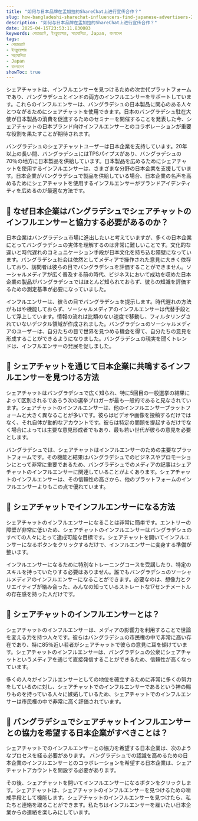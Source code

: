 ```yaml
---
title: "如何与日本品牌在孟加拉的ShareChat上进行宣传合作？"
slug: how-bangladeshi-sharechat-influencers-find-japanese-advertisers-2025-04-15
description: "如何与日本品牌在孟加拉的ShareChat上进行宣传合作？"
date: 2025-04-15T23:53:11.830083
keywords: শেয়ারচ্যাট, ইনফ্লুয়েন্সার, সহযোগিতা, Japan, বাংলাদেশ
tags:
- শেয়ারচ্যাট
- ইনফ্লুয়েন্সার
- সহযোগিতা
- Japan
- বাংলাদেশ
showToc: true
---
```


シェアチャットは、インフルエンサーを見つけるための次世代プラットフォームであり、バングラデシュとインドの両方のインフルエンサーをサポートしています。これらのインフルエンサーは、バングラデシュの日本製品に関心のある人々とつながるためにシェアチャットを使用できます。日本のバングラデシュ駐在大使が日本製品の消費を促進するためのセミナーを開催することを発表した今、シェアチャットの日本ブランド向けインフルエンサーとのコラボレーションが重要な役割を果たすことが期待されます。

バングラデシュのシェアチャットユーザーは日本企業を支持しています。20年以上の長い間、バングラデシュにはTPSパイプスがあり、バングラデシュの70％の地方に日本製品を供給しています。日本製品を広めるためにシェアチャットを使用するインフルエンサーは、さまざまな分野の日本企業を支援しています。日本企業がバングラデシュで製品を供給している場合、日本企業の名声を高めるためにシェアチャットを使用するインフルエンサーがブランドアイデンティティを広めるのが最適な方法です。

## 📢 なぜ日本企業はバングラデシュでシェアチャットのインフルエンサーと協力する必要があるのか？

日本企業はバングラデシュ市場に進出したいと考えていますが、多くの日本企業にとってバングラデシュの実体を理解するのは非常に難しいことです。文化的な違いと時代遅れのコミュニケーション手段が日本文化を持ち込む障壁になっています。バングラデシュ社会は依然としてメディアで操作された意見に大きく依存しており、訪問者は彼らの目でバングラデシュを評価することができません。ソーシャルメディアが広く普及する前の時代、ビジネスにおいて成功を収めた日本企業の製品がバングラデシュではほとんど知られておらず、彼らの知識を評価するための測定基準が必要になっていました。

インフルエンサーは、彼らの目でバングラデシュを提示します。時代遅れの方法がもはや機能しておらず、ソーシャルメディアのインフルエンサーは代替手段として浮上しています。情報の流れは比類のない速度で移動し、フィルタリングされていないデジタル領域が作成されました。バングラデシュのソーシャルメディアのユーザーは、自分たちの目で世界を見つめる機会を得て、自分たちの意見を形成することができるようになりました。バングラデシュの現実を聞くトレンドは、インフルエンサーの発展を促しました。


## 📢 シェアチャットを通じて日本企業に共鳴するインフルエンサーを見つける方法

シェアチャットはバングラデシュで広く知られ、特に5回目の一般選挙の結果によって区別されるであろう次の選挙ブロガーが最も一般的であると見なされています。シェアチャットのインフルエンサーは、他のインフルエンサープラットフォームと大きく異なることが多いです。彼らはビデオや画像を投稿するだけではなく、それ自体が動的なアカウントです。彼らは特定の問題を提起するだけでなく場合によっては主要な意見形成者でもあり、最も若い世代が彼らの意見を必要とします。

バングラデシュでは、シェアチャットはインフルエンサーのための主要なプラットフォームです。その機能と結果はバングラデシュでのビジネスやプロモーションにとって非常に重要であるため、バングラデシュでのメディアの記事はシェアチャットのインフルエンサーに関連していることがよくあります。シェアチャットのインフルエンサーは、その信頼性の高さから、他のプラットフォームのインフルエンサーよりもこの点で優れています。

## 📢 シェアチャットでインフルエンサーになる方法

シェアチャットのインフルエンサーになることは非常に簡単です。エントリーの障壁が非常に低いため、シェアチャットのインフルエンサーはバングラデシュのすべての人々にとって達成可能な目標です。シェアチャットを開いてインフルエンサーになるボタンをクリックするだけで、インフルエンサーに変身する準備が整います。

インフルエンサーになるために特別なトレーニングコースを受講したり、特定のスキルを持っていたりする必要はありません。誰でもバングラデシュのソーシャルメディアのインフルエンサーになることができます。必要なのは、想像力とクリエイティブが絡み合った、みんなの知っているストレートな17センチメートルの存在感を持った人だけです。

## 📢 シェアチャットのインフルエンサーとは？

シェアチャットのインフルエンサーは、メディアの影響力を利用することで世論を変える力を持つ人々です。彼らはバングラデシュの市民権の中で非常に高い存在であり、特に85％近い若者がシェアチャットで彼らの意見に耳を傾けています。シェアチャットのインフルエンサーは、バングラデシュの公衆にシェアチャットというメディアを通じて直接発信することができるため、信頼性が高くなっています。

多くの人々がインフルエンサーとしての地位を確立するために非常に多くの努力をしているのに対し、シェアチャットでのインフルエンサーであるという神の賜りものを持っている人々に嫉妬しているため、シェアチャットでのインフルエンサーは市民権の中で非常に高く評価されています。

## 📢 バングラデシュでシェアチャットインフルエンサーとの協力を希望する日本企業がすべきことは？

シェアチャットでのインフルエンサーとの協力を希望する日本企業は、次のようなプロセスを経る必要があります。
バングラデシュでの認識を高めるための日本企業のインフルエンサーとのコラボレーションを希望する日本企業は、シェアチャットアカウントを開設する必要があります。

その後、シェアチャットを開いてインフルエンサーになるボタンをクリックします。シェアチャットは、シェアチャットのインフルエンサーを見つけるための哨戒手段として機能します。シェアチャットのインフルエンサーを見つけたら、私たちと連絡を取ることができます。私たちはインフルエンサーを雇いたい日本企業からの連絡を楽しみにしています。